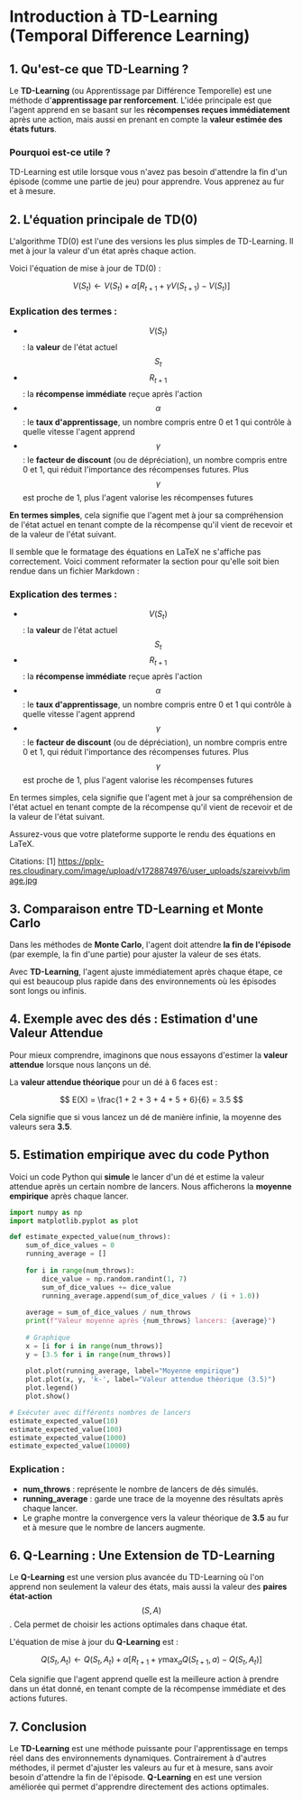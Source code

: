 # Introduction à TD-Learning (Temporal Difference Learning)

## 1. Qu'est-ce que TD-Learning ?

Le **TD-Learning** (ou Apprentissage par Différence Temporelle) est une méthode d'**apprentissage par renforcement**. L'idée principale est que l'agent apprend en se basant sur les **récompenses reçues immédiatement** après une action, mais aussi en prenant en compte la **valeur estimée des états futurs**.

### Pourquoi est-ce utile ?
TD-Learning est utile lorsque vous n'avez pas besoin d'attendre la fin d'un épisode (comme une partie de jeu) pour apprendre. Vous apprenez au fur et à mesure.

## 2. L'équation principale de TD(0)

L'algorithme TD(0) est l'une des versions les plus simples de TD-Learning. Il met à jour la valeur d'un état après chaque action.

Voici l'équation de mise à jour de TD(0) :

$$
V(S_t) \leftarrow V(S_t) + \alpha \left[ R_{t+1} + \gamma V(S_{t+1}) - V(S_t) \right]
$$

### Explication des termes :
- $$ V(S_t) $$ : la **valeur** de l'état actuel $$ S_t $$
- $$ R_{t+1} $$ : la **récompense immédiate** reçue après l'action
- $$ \alpha $$ : le **taux d'apprentissage**, un nombre compris entre 0 et 1 qui contrôle à quelle vitesse l'agent apprend
- $$ \gamma $$ : le **facteur de discount** (ou de dépréciation), un nombre compris entre 0 et 1, qui réduit l'importance des récompenses futures. Plus $$ \gamma $$ est proche de 1, plus l'agent valorise les récompenses futures

**En termes simples**, cela signifie que l'agent met à jour sa compréhension de l'état actuel en tenant compte de la récompense qu'il vient de recevoir et de la valeur de l'état suivant.










Il semble que le formatage des équations en LaTeX ne s'affiche pas correctement. Voici comment reformater la section pour qu'elle soit bien rendue dans un fichier Markdown :

### Explication des termes :

- $$ V(S_t) $$ : la **valeur** de l'état actuel $$ S_t $$
- $$ R_{t+1} $$ : la **récompense immédiate** reçue après l'action
- $$ \alpha $$ : le **taux d'apprentissage**, un nombre compris entre 0 et 1 qui contrôle à quelle vitesse l'agent apprend
- $$ \gamma $$ : le **facteur de discount** (ou de dépréciation), un nombre compris entre 0 et 1, qui réduit l'importance des récompenses futures. Plus $$ \gamma $$ est proche de 1, plus l'agent valorise les récompenses futures

En termes simples, cela signifie que l'agent met à jour sa compréhension de l'état actuel en tenant compte de la récompense qu'il vient de recevoir et de la valeur de l'état suivant.

Assurez-vous que votre plateforme supporte le rendu des équations en LaTeX.

Citations:
[1] https://pplx-res.cloudinary.com/image/upload/v1728874976/user_uploads/szareivvb/image.jpg



## 3. Comparaison entre TD-Learning et Monte Carlo

Dans les méthodes de **Monte Carlo**, l'agent doit attendre **la fin de l'épisode** (par exemple, la fin d'une partie) pour ajuster la valeur de ses états.

Avec **TD-Learning**, l'agent ajuste immédiatement après chaque étape, ce qui est beaucoup plus rapide dans des environnements où les épisodes sont longs ou infinis.

## 4. Exemple avec des dés : Estimation d'une Valeur Attendue

Pour mieux comprendre, imaginons que nous essayons d'estimer la **valeur attendue** lorsque nous lançons un dé.

La **valeur attendue théorique** pour un dé à 6 faces est :

$$
E(X) = \frac{1 + 2 + 3 + 4 + 5 + 6}{6} = 3.5
$$

Cela signifie que si vous lancez un dé de manière infinie, la moyenne des valeurs sera **3.5**.

## 5. Estimation empirique avec du code Python

Voici un code Python qui **simule** le lancer d'un dé et estime la valeur attendue après un certain nombre de lancers. Nous afficherons la **moyenne empirique** après chaque lancer.

```python
import numpy as np
import matplotlib.pyplot as plot

def estimate_expected_value(num_throws):
    sum_of_dice_values = 0
    running_average = []
    
    for i in range(num_throws):
        dice_value = np.random.randint(1, 7)
        sum_of_dice_values += dice_value
        running_average.append(sum_of_dice_values / (i + 1.0))
    
    average = sum_of_dice_values / num_throws
    print(f"Valeur moyenne après {num_throws} lancers: {average}")
    
    # Graphique
    x = [i for i in range(num_throws)]
    y = [3.5 for i in range(num_throws)]
    
    plot.plot(running_average, label="Moyenne empirique")
    plot.plot(x, y, 'k-', label="Valeur attendue théorique (3.5)")
    plot.legend()
    plot.show()

# Exécuter avec différents nombres de lancers
estimate_expected_value(10)
estimate_expected_value(100)
estimate_expected_value(1000)
estimate_expected_value(10000)
```

### Explication :
- **num_throws** : représente le nombre de lancers de dés simulés.
- **running_average** : garde une trace de la moyenne des résultats après chaque lancer.
- Le graphe montre la convergence vers la valeur théorique de **3.5** au fur et à mesure que le nombre de lancers augmente.

## 6. Q-Learning : Une Extension de TD-Learning

Le **Q-Learning** est une version plus avancée du TD-Learning où l'on apprend non seulement la valeur des états, mais aussi la valeur des **paires état-action** $$ (S, A) $$. Cela permet de choisir les actions optimales dans chaque état.

L'équation de mise à jour du **Q-Learning** est :

$$
Q(S_t, A_t) \leftarrow Q(S_t, A_t) + \alpha \left[ R_{t+1} + \gamma \max_{a} Q(S_{t+1}, a) - Q(S_t, A_t) \right]
$$

Cela signifie que l'agent apprend quelle est la meilleure action à prendre dans un état donné, en tenant compte de la récompense immédiate et des actions futures.

## 7. Conclusion

Le **TD-Learning** est une méthode puissante pour l'apprentissage en temps réel dans des environnements dynamiques. Contrairement à d'autres méthodes, il permet d'ajuster les valeurs au fur et à mesure, sans avoir besoin d'attendre la fin de l'épisode. **Q-Learning** en est une version améliorée qui permet d'apprendre directement des actions optimales.
